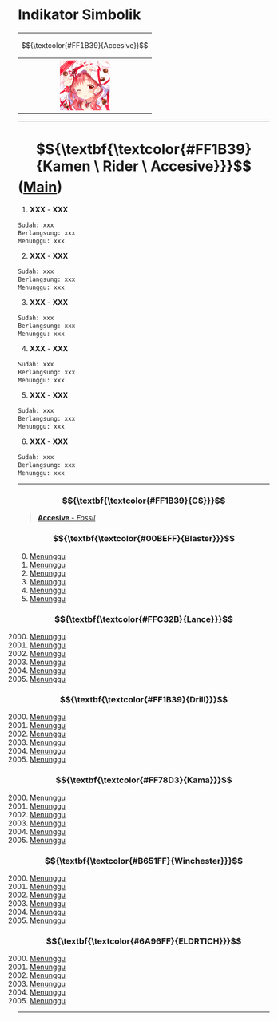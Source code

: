 # Indikator Simbolik
<div align="center">
<table style="margin-left: auto; margin-right: auto;"><tr>
  <td><p align="center">
    $${\textcolor{#FF1B39}{Accesive}}$$
  </p></td></tr><tr><th>
    <img src="https://github.com/Minecube1510/s4mpl3_m3m0ry/blob/main/B1-Main_Images_Storage/B1.001-BTC_Symbols/c03_AVD.png", width="100">
  </th></tr>
</table>
</div>

---

# $${\textbf{\textcolor{#FF1B39}{Kamen \ Rider \ Accesive}}}$$ ([Main](https://github.com/Minecube1510/s4mpl3_m3m0ry/tree/main/A1-Main_Samples_Abouts/a3_B003-KR_Accesive))

1. **XXX** - **XXX**
```
Sudah: xxx
Berlangsung: xxx
Menunggu: xxx
```
2. **XXX** - **XXX**
```
Sudah: xxx
Berlangsung: xxx
Menunggu: xxx
```
3. **XXX** - **XXX**
```
Sudah: xxx
Berlangsung: xxx
Menunggu: xxx
```
4. **XXX** - **XXX**
```
Sudah: xxx
Berlangsung: xxx
Menunggu: xxx
```
5. **XXX** - **XXX**
```
Sudah: xxx
Berlangsung: xxx
Menunggu: xxx
```
6. **XXX** - **XXX**
```
Sudah: xxx
Berlangsung: xxx
Menunggu: xxx
```

---

### $${\textbf{\textcolor{#FF1B39}{CS}}}$$
> [**Accesive** - *Fossil*](CS)

### $${\textbf{\textcolor{#00BEFF}{Blaster}}}$$
000. [Menunggu](CS)
000. [Menunggu](CS)
000. [Menunggu](CS)
000. [Menunggu](CS)
000. [Menunggu](CS)
000. [Menunggu](CS)

### $${\textbf{\textcolor{#FFC32B}{Lance}}}$$
2000. [Menunggu](CS)
2000. [Menunggu](CS)
2000. [Menunggu](CS)
2000. [Menunggu](CS)
2000. [Menunggu](CS)
2000. [Menunggu](CS)

### $${\textbf{\textcolor{#FF1B39}{Drill}}}$$
2000. [Menunggu](CS)
2000. [Menunggu](CS)
2000. [Menunggu](CS)
2000. [Menunggu](CS)
2000. [Menunggu](CS)
2000. [Menunggu](CS)

### $${\textbf{\textcolor{#FF78D3}{Kama}}}$$
2000. [Menunggu](CS)
2000. [Menunggu](CS)
2000. [Menunggu](CS)
2000. [Menunggu](CS)
2000. [Menunggu](CS)
2000. [Menunggu](CS)

### $${\textbf{\textcolor{#B651FF}{Winchester}}}$$
2000. [Menunggu](CS)
2000. [Menunggu](CS)
2000. [Menunggu](CS)
2000. [Menunggu](CS)
2000. [Menunggu](CS)
2000. [Menunggu](CS)

### $${\textbf{\textcolor{#6A96FF}{ELDRTICH}}}$$
2000. [Menunggu](CS)
2000. [Menunggu](CS)
2000. [Menunggu](CS)
2000. [Menunggu](CS)
2000. [Menunggu](CS)
2000. [Menunggu](CS)
---
